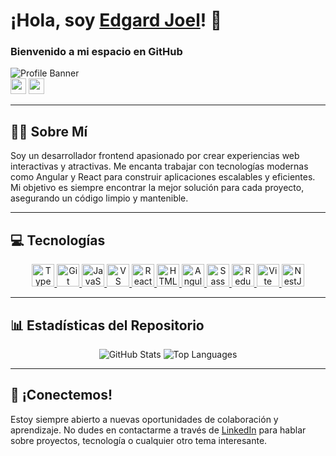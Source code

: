 
<div align="">
<h1>¡Hola, soy <a href="https://www.linkedin.com/in/edgardbejarano/" target="_blank">Edgard Joel</a>! 👋</h1>
<h3>Bienvenido a mi espacio en GitHub</h3>
  <img src="https://lh3.googleusercontent.com/u/0/drive-viewer/AKGpihYI6oOSz1PWP6e468GSWOl-7cLrHH3IgbD66UAqPUgaDt7YxdB_pbuyFfRYOMQm53oq4mcKqEoURUzfZG1FNJdCaAbqUJxhm9c=w1920-h945-rw-v1" alt="Profile Banner" width="">
</div>
<div >
  <a href="https://www.linkedin.com/in/edgardbejarano" target="_blank"><img src="https://img.shields.io/badge/linkedin-%230077B5.svg?&style=for-the-badge&logo=linkedin&logoColor=white" height=25></a>
  <a href="https://www.instagram.com/" target="_blank"><img src="https://img.shields.io/badge/instagram-%23E4405F.svg?&style=for-the-badge&logo=instagram&logoColor=white" height=25></a>
</div>

---

## 🧑‍💻 Sobre Mí

Soy un desarrollador frontend apasionado por crear experiencias web interactivas y atractivas. Me encanta trabajar con tecnologías modernas como Angular y React para construir aplicaciones escalables y eficientes. Mi objetivo es siempre encontrar la mejor solución para cada proyecto, asegurando un código limpio y mantenible.

---

## 💻 Tecnologías

<p align="center">
  <a href="https://www.typescriptlang.org/" target="_blank" rel="noreferrer">
    <img src="https://raw.githubusercontent.com/danielcranney/readme-generator/main/public/icons/skills/typescript-colored.svg" width="36" height="36" alt="TypeScript" />
  </a>
  <a href="https://git-scm.com/" target="_blank" rel="noreferrer">
    <img src="https://raw.githubusercontent.com/danielcranney/readme-generator/main/public/icons/skills/git-colored.svg" width="36" height="36" alt="Git" />
  </a>
  <a href="https://developer.mozilla.org/en-US/docs/Web/JavaScript" target="_blank" rel="noreferrer">
    <img src="https://raw.githubusercontent.com/danielcranney/readme-generator/main/public/icons/skills/javascript-colored.svg" width="36" height="36" alt="JavaScript" />
  </a>
  <a href="https://code.visualstudio.com/" target="_blank" rel="noreferrer">
    <img src="https://raw.githubusercontent.com/danielcranney/readme-generator/main/public/icons/skills/visualstudiocode.svg" width="36" height="36" alt="VS Code" />
  </a>
  <a href="https://reactjs.org/" target="_blank" rel="noreferrer">
    <img src="https://raw.githubusercontent.com/danielcranney/readme-generator/main/public/icons/skills/react-colored.svg" width="36" height="36" alt="React" />
  </a>
  <a href="https://developer.mozilla.org/en-US/docs/Glossary/HTML5" target="_blank" rel="noreferrer">
    <img src="https://raw.githubusercontent.com/danielcranney/readme-generator/main/public/icons/skills/html5-colored.svg" width="36" height="36" alt="HTML5" />
  </a>
  <a href="https://angular.io/" target="_blank" rel="noreferrer">
    <img src="https://raw.githubusercontent.com/danielcranney/readme-generator/main/public/icons/skills/angularjs-colored.svg" width="36" height="36" alt="Angular" />
  </a>
  <a href="https://sass-lang.com/" target="_blank" rel="noreferrer">
    <img src="https://raw.githubusercontent.com/danielcranney/readme-generator/main/public/icons/skills/sass-colored.svg" width="36" height="36" alt="Sass" />
  </a>
  <a href="https://redux.js.org/" target="_blank" rel="noreferrer">
    <img src="https://raw.githubusercontent.com/danielcranney/readme-generator/main/public/icons/skills/redux-colored.svg" width="36" height="36" alt="Redux" />
  </a>
  <a href="https://vitejs.dev/" target="_blank" rel="noreferrer">
    <img src="https://raw.githubusercontent.com/danielcranney/readme-generator/main/public/icons/skills/vite-colored.svg" width="36" height="36" alt="Vite" />
  </a>
  <a href="https://docs.nestjs.com/" target="_blank" rel="noreferrer">
    <img src="https://raw.githubusercontent.com/danielcranney/readme-generator/main/public/icons/skills/nestjs-colored.svg" width="36" height="36" alt="NestJS" />
  </a>
</p>

---

## 📊 Estadísticas del Repositorio

<div align="center">
  <img src="https://github-readme-stats.vercel.app/api?username=edgardjoel&show_icons=true&theme=dark" alt="GitHub Stats" />
  <img src="https://github-readme-stats.vercel.app/api/top-langs/?username=edgardjoel&layout=compact&theme=dark" alt="Top Languages" />
</div>

---

## 🤝 ¡Conectemos!

Estoy siempre abierto a nuevas oportunidades de colaboración y aprendizaje. No dudes en contactarme a través de [LinkedIn](https://www.linkedin.com/in/edgardbejarano/) para hablar sobre proyectos, tecnología o cualquier otro tema interesante.
